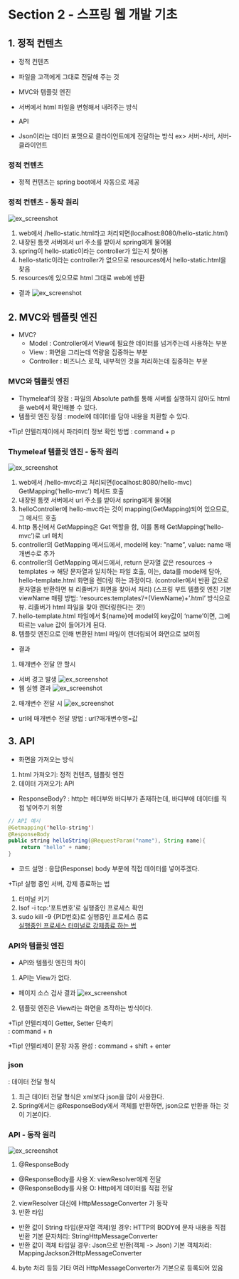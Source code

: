 # Section 2 - 스프링 웹 개발 기초

## 1. 정적 컨텐츠
- 정적 컨텐츠
- 파일을 고객에게 그대로 전달해 주는 것

- MVC와 템플릿 엔진
- 서버에서 html 파일을 변형해서 내려주는 방식

- API
- Json이라는 데이터 포맷으로 클라이언트에게 전달하는 방식
ex> 서버-서버, 서버-클라이언트

### 정적 컨텐츠
- 정적 컨텐츠는 spring boot에서 자동으로 제공

### 정적 컨텐츠 - 동작 원리
![ex_screenshot](/img/static-content-process.png)
1. web에서 /hello-static.html라고 처리되면(localhost:8080/hello-static.html) 
2. 내장된 톰캣 서버에서 url 주소를 받아서 spring에게 물어봄
3. spring이 hello-static이라는 controller가 있는지 찾아봄
4. hello-static이라는 controller가 없으므로 resources에서 hello-static.html을 찾음 
5. resources에 있으므로 html 그대로 web에 반환

- 결과
![ex_screenshot](/img/static-content-execution.png)

## 2. MVC와 템플릿 엔진
- MVC?
    - Model
    : Controller에서 View에 필요한 데이터를 넘겨주는데 사용하는 부분
    - View
    : 화면을 그리는데 역량을 집중하는 부분
    - Controller
    : 비즈니스 로직, 내부적인 것을 처리하는데 집중하는 부분

### MVC와 템플릿 엔진
- Thymeleaf의 장점
: 파일의 Absolute path를 통해 서버를 실행하지 않아도 html을 web에서 확인해볼 수 있다.
- 템플릿 엔진 장점
: model에 데이터를 담아 내용을 치환할 수 있다.

+Tip! 인텔리제이에서 파라미터 정보 확인 방법
: command + p

### Thymeleaf 템플릿 엔진 - 동작 원리
![ex_screenshot](/img/thymeleaf-mvc-process.png)
1. web에서 /hello-mvc라고 처리되면(localhost:8080/hello-mvc) GetMapping(‘hello-mvc’) 메서드 호출
2. 내장된 톰캣 서버에서 url 주소를 받아서 spring에게 물어봄
3. helloController에 hello-mvc라는 것이 mapping(GetMapping)되어 있으므로, 그 메서드 호출
4. http 통신에서 GetMapping은 Get 역할을 함, 이를 통해 GetMapping(‘hello-mvc’)로 url 매치
5. controller의 GetMapping 메서드에서, model에 key: ”name”, value: name 매개변수로 추가
6. controller의 GetMapping 메서드에서, return 문자열 값은 resources -> templates -> 해당 문자열과 일치하는 파일 호출, 이는, data를 model에 담아, hello-template.html 화면을 렌더링 하는 과정이다.
    (controller에서 반환 값으로 문자열을 반환하면 뷰 리졸버가 화면을 찾아서 처리)
    (스프링 부트 템플릿 엔진 기본 viewName 매핑 방법: ‘resources:templates’/+(ViewName)+’.html’ 방식으로 뷰. 리졸버가 html 파일을 찾아 렌더링한다는 것!)
7. hello-template.html 파일에서 ${name}에 model의 key값이 ‘name’이면, 그에 따르는 value 값이 들어가게 된다.
8. 템플릿 엔진으로 인해 변환된 html 파일이 렌더링되어 화면으로 보여짐

- 결과
1. 매개변수 전달 안 할시
- 서버 경고 발생
![ex_screenshot](/img/none-parameter.png)
- 웹 실행 결과
![ex_screenshot](/img/none-parameter-execution.png)

2. 매개변수 전달 시
![ex_screenshot](/img/exist-parameter-execution.png)
- url에 매개변수 전달 방법
: url?매개변수명=값


## 3. API
- 화면을 가져오는 방식
1. html 가져오기: 정적 컨텐츠, 템플릿 엔진
2. 데이터 가져오기: API

- ResponseBody?
: http는 헤더부와 바디부가 존재하는데, 바디부에 데이터를 직접 넣어주기 위함
```java
// API 예시
@Getmapping('hello-string')
@ResponseBody
public string helloString(@RequestParam("name"), String name){
    return "hello" + name;
}
```
- 코드 설명 
: 응답(Response) body 부분에 직접 데이터를 넣어주겠다.

+Tip! 실행 중인 서버, 강제 종료하는 법
1. 터미널 키기
2. lsof -i tcp:'포트번호'로 실행중인 프로세스 확인
3. sudo kill -9 {PID번호}로 실행중인 프로세스 종료      
[실행중인 프로세스 터미널로 강제종료 하는 법](https://dundung.tistory.com/148)   

### API와 템플릿 엔진
- API와 템플릿 엔진의 차이
1. API는 View가 없다.
- 페이지 소스 검사 결과
![ex_screenshot](/img/api-execution.png)

2. 템플릿 엔진은 View라는 화면을 조작하는 방식이다. 

+Tip! 인텔리제이 Getter, Setter 단축키    
: command + n    

+Tip! 인텔리제이 문장 자동 완성
: command + shift + enter 

### json
: 데이터 전달 형식
1. 최근 데이터 전달 형식은 xml보다 json을 많이 사용한다.
2. Spring에서는 @ResponseBody에서 객체를 반환하면, json으로 반환을 하는 것이 기본이다.

### API - 동작 원리
![ex_screenshot](/img/api-process.png)
1. @ResponseBody
- @ResponseBody를 사용 X: viewResolver에게 전달
- @ResponseBody를 사용 O: Http에게 데이터를 직접 전달 
2. viewResolver 대신에 HttpMessageConverter 가 동작
3. 반환 타입 
- 반환 값이 String 타입(문자열 객체)일 경우: HTTP의 BODY에 문자 내용을 직접 반환 
  기본 문자처리: StringHttpMessageConverter 
- 반환 값이 객체 타입일 경우: Json으로 반환(객체 -> Json)
  기본 객체처리: MappingJackson2HttpMessageConverter
4. byte 처리 등등 기타 여러 HttpMessageConverter가 기본으로 등록되어 있음




